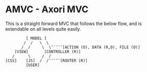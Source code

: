 # AMVC - Axori MVC

This is a straight forward MVC that follows the below flow, and is extendable on all levels quite easily.


             [ MODEL ]
            /  /   \  \
           /  /     \  \¯¯¯¯¯[ACTION (O), DATA (R,O), FILE (O)]
        [VIEW]       [CONTROLLER (R)]
       /      \     /  /
    [CSS]    [JS]  /  /¯¯¯¯¯[ROUTER (R)]              
             [USER]
